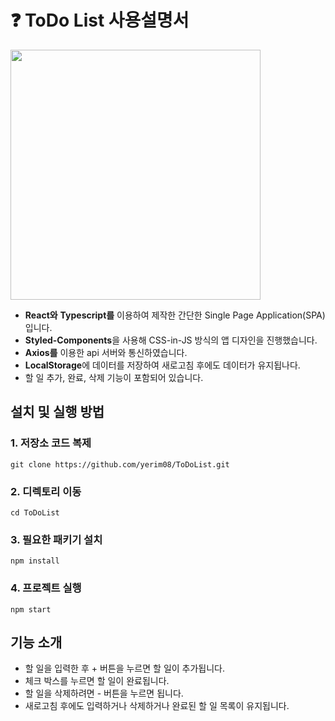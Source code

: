 # ❓ ToDo List 사용설명서
<img src="https://github.com/user-attachments/assets/968359e9-8381-4ee2-85fd-76fe168a35f6" width="400" />

- **React와** **Typescript를** 이용하여 제작한 간단한 Single Page Application(SPA)입니다.
- **Styled-Components**을 사용해 CSS-in-JS 방식의 앱 디자인을 진행했습니다.
- **Axios를** 이용한 api 서버와 통신하였습니다.
- **LocalStorage**에 데이터를 저장하여 새로고침 후에도 데이터가 유지됩나다.
- 할 일 추가, 완료, 삭제 기능이 포함되어 있습니다.


## 설치 및 실행 방법

### 1. 저장소 코드 복제
``` git clone https://github.com/yerim08/ToDoList.git ```

### 2. 디렉토리 이동
``` cd ToDoList ```

### 3. 필요한 패키기 설치
``` npm install ```

### 4. 프로젝트 실행
``` npm start ```


## 기능 소개
- 할 일을 입력한 후 + 버튼을 누르면 할 일이 추가됩니다.
- 체크 박스를 누르면 할 일이 완료됩니다.
- 할 일을 삭제하려면 - 버튼을 누르면 됩니다.
- 새로고침 후에도 입력하거나 삭제하거나 완료된 할 일 목록이 유지됩니다.

